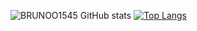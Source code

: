 ![BRUNOO1545 GitHub stats](https://github-readme-stats.vercel.app/api?username=BRUNOO1545&show_icons=true&theme=radical&include_all_commits=true&count_private=true)
[![Top Langs](https://github-readme-stats.vercel.app/api/top-langs/?username=BRUNOO1545&show_icons=true&theme=radical)](https://github.com/anuraghazra/github-readme-stats)
